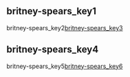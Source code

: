 ## britney-spears_key1
britney-spears_key2[britney-spears_key3](A5xyaAgV47A)


## britney-spears_key4
britney-spears_key5[britney-spears_key6](uCRT8IItGpw)
